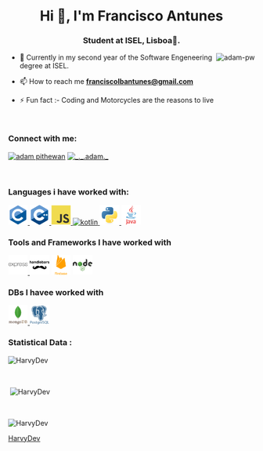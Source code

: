 <h1 align="center">Hi 👋, I'm Francisco Antunes</h1>
<h3 align="center">Student at ISEL, Lisboa🌟.</h3>

<p><img align="right" src="https://github.com/Adam-pw/Adam-pw/blob/main/animation_500_kxa883sd.gif" alt="adam-pw" /></p>


- 🌱 Currently in my second year of the Software Engeneering degree at ISEL.

- 📫 How to reach me **franciscolbantunes@gmail.com**

- ⚡ Fun fact :- Coding and Motorcycles are the reasons to live

<br>

<h3 align="left">Connect with me:</h3>
<p align="left">
  <a href="https://www.linkedin.com/in/francisco-antunes-62b88a282/" target="blank"><img align="center"
      src="https://raw.githubusercontent.com/rahuldkjain/github-profile-readme-generator/master/src/images/icons/Social/linked-in-alt.svg"
      alt="adam pithewan" height="30" width="40" /></a>
  <a href="https://www.instagram.com/antunes.05/" target="blank"><img align="center"
      src="https://raw.githubusercontent.com/rahuldkjain/github-profile-readme-generator/master/src/images/icons/Social/instagram.svg"
      alt="_._.adam._" height="30" width="40" /></a>
  </p>

<br>

<h3 align="left">Languages i have worked with:</h3>
<p align="left"> 
  <a href="https://www.cprogramming.com/" target="_blank" rel="noreferrer"> <img src="https://raw.githubusercontent.com/devicons/devicon/master/icons/c/c-original.svg" alt="c" width="40" height="40" /> </a>
  <a href="https://isocpp.org/" target="_blank" rel="noreferrer"> <img src="https://raw.githubusercontent.com/devicons/devicon/master/icons/cplusplus/cplusplus-original.svg" alt="c++" width="40" height="40" /> </a>
  <a href="https://developer.mozilla.org/en-US/docs/Web/JavaScript" target="_blank" rel="noreferrer"> <img src="https://raw.githubusercontent.com/devicons/devicon/master/icons/javascript/javascript-original.svg" alt="javascript" width="40" height="40" /> </a>
  <a href="https://kotlinlang.org" target="_blank" rel="noreferrer"> <img src="https://www.vectorlogo.zone/logos/kotlinlang/kotlinlang-icon.svg" alt="kotlin" width="40" height="40" /> </a> 
  <a href="https://www.python.org" target="_blank" rel="noreferrer"> <img src="https://raw.githubusercontent.com/devicons/devicon/master/icons/python/python-original.svg" alt="Python" width="40" height="40" /> </a>
  <a href="https://www.java.com" target="_blank" rel="noreferrer"> <img src="https://raw.githubusercontent.com/devicons/devicon/master/icons/java/java-original-wordmark.svg" alt="Java" width="40" height="40" /> </a>
    
  </p>

<h3 align="left">Tools and Frameworks I have worked with</h3>
<a href="https://expressjs.com/" target="_blank" rel="noreferrer"> <img src="https://raw.githubusercontent.com/devicons/devicon/master/icons/express/express-original-wordmark.svg" alt="express" width="40" height="40"/> </a>
<a href="https://handlebarsjs.com/" target="_blank" rel="noreferrer"> <img src="https://raw.githubusercontent.com/devicons/devicon/master/icons/handlebars/handlebars-original-wordmark.svg" alt="Handlebars" width="40" height="40"/></a>
<a href="https://firebase.google.com" target="_blank" rel="noreferrer"><img src="https://raw.githubusercontent.com/devicons/devicon/master/icons/firebase/firebase-plain-wordmark.svg" alt="Firebase" width="40" height="40"></a>
<a href="https://nodejs.org" target="_blank" rel="noreferrer"> <img src="https://raw.githubusercontent.com/devicons/devicon/master/icons/nodejs/nodejs-original-wordmark.svg" alt="nodejs" width="40" height="40" /> </a> 

<h3 align="left">DBs I havee worked with</h3>
<a href="https://www.mongodb.com/" target="_blank" rel="noreferrer"> <img src="https://raw.githubusercontent.com/devicons/devicon/master/icons/mongodb/mongodb-original-wordmark.svg" alt="mongoDB" width="40" height="40"> </a>
<a href="https://www.postgresql.org/" target="_blank" rel="noreferrer"> <img src="https://raw.githubusercontent.com/devicons/devicon/master/icons/postgresql/postgresql-plain-wordmark.svg" alt="PostgreSQL" width="40" height="40"></a>
<br>

<h3>Statistical Data :</h3>
<p><img align="center"
    src="https://github-readme-stats.vercel.app/api/top-langs?username=HarvyDev&show_icons=true&locale=en&bg_color=0d1117&text_color=ffffff&layout=compact"
    alt="HarvyDev" 
    bg_color=#808080/></p>

<br>

<p>&nbsp;<img align="center" src="https://github-readme-stats.vercel.app/api?username=HarvyDev&show_icons=true&locale=en&bg_color=0d1117&text_color=ffffff&repo=convoychat"
    alt="HarvyDev" /></p>

<br>

<p><img align="center" src="https://github-readme-streak-stats.herokuapp.com/?user=HarvyDev&theme=dark&background=0d1117&date_format=M%20j[%2C%20Y]" alt="HarvyDev" /></p>
      
[HarvyDev](https://github.com/HarvyDev)
